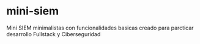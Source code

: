 # mini-siem
Mini SIEM minimalistas con funcionalidades basicas creado para parcticar desarrollo Fullstack y Ciberseguridad
